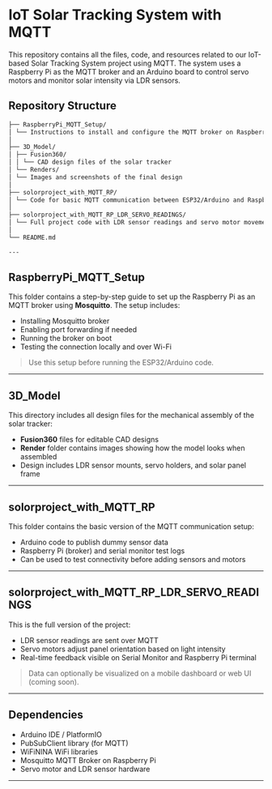 # IoT Solar Tracking System with MQTT

This repository contains all the files, code, and resources related to our IoT-based Solar Tracking System project using MQTT. The system uses a Raspberry Pi as the MQTT broker and an Arduino board to control servo motors and monitor solar intensity via LDR sensors.

## Repository Structure

````bash
├── RaspberryPi_MQTT_Setup/
│ └── Instructions to install and configure the MQTT broker on Raspberry Pi
│
├── 3D_Model/
│ ├── Fusion360/
│ │ └── CAD design files of the solar tracker
│ └── Renders/
│ └── Images and screenshots of the final design
│
├── solorproject_with_MQTT_RP/
│ └── Code for basic MQTT communication between ESP32/Arduino and Raspberry Pi
│
├── solorproject_with_MQTT_RP_LDR_SERVO_READINGS/
│ └── Full project code with LDR sensor readings and servo motor movements
│
└── README.md

---
````

##  RaspberryPi_MQTT_Setup

This folder contains a step-by-step guide to set up the Raspberry Pi as an MQTT broker using **Mosquitto**. The setup includes:

- Installing Mosquitto broker
- Enabling port forwarding if needed
- Running the broker on boot
- Testing the connection locally and over Wi-Fi

>  Use this setup before running the ESP32/Arduino code.

---

## 3D_Model

This directory includes all design files for the mechanical assembly of the solar tracker:

- **Fusion360** files for editable CAD designs
- **Render** folder contains images showing how the model looks when assembled
- Design includes LDR sensor mounts, servo holders, and solar panel frame

---

##  solorproject_with_MQTT_RP

This folder contains the basic version of the MQTT communication setup:

- Arduino code to publish dummy sensor data
- Raspberry Pi (broker) and serial monitor test logs
- Can be used to test connectivity before adding sensors and motors

---

##  solorproject_with_MQTT_RP_LDR_SERVO_READINGS

This is the full version of the project:

- LDR sensor readings are sent over MQTT
- Servo motors adjust panel orientation based on light intensity
- Real-time feedback visible on Serial Monitor and Raspberry Pi terminal

>  Data can optionally be visualized on a mobile dashboard or web UI (coming soon).

---

##  Dependencies

- Arduino IDE / PlatformIO
- PubSubClient library (for MQTT)
- WiFiNINA WiFi libraries
- Mosquitto MQTT Broker on Raspberry Pi
- Servo motor and LDR sensor hardware

---



